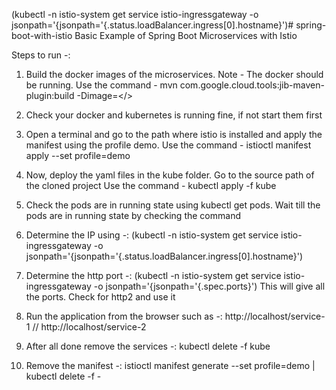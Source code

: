 (kubectl -n istio-system get service istio-ingressgateway -o jsonpath='{jsonpath='{.status.loadBalancer.ingress[0].hostname}')# spring-boot-with-istio
Basic Example of Spring Boot Microservices with Istio

Steps to run -:
1. Build the docker images of the microservices. Note - The docker should be running.
  Use the command - mvn com.google.cloud.tools:jib-maven-plugin:build -Dimage=<<docker-id>/<image-name>>

2. Check your docker and kubernetes is running fine, if not start them first

3. Open a terminal and go to the path where istio is installed and apply the manifest using the profile demo.
  Use the command - istioctl manifest apply --set profile=demo

4. Now, deploy the yaml files in the kube folder. Go to the source path of the cloned project
  Use the command - kubectl apply -f kube
  
5. Check the pods are in running state using kubectl get pods. Wait till the pods are in running state by checking the command

6. Determine the IP using -:
 (kubectl -n istio-system get service istio-ingressgateway -o jsonpath='{jsonpath='{.status.loadBalancer.ingress[0].hostname}')

7. Determine the http port -:
    (kubectl -n istio-system get service istio-ingressgateway -o jsonpath='{jsonpath='{.spec.ports}')
     This will give all the ports. Check for http2 and use it

8. Run the application from the browser such as -: http://localhost/service-1 // http://localhost/service-2

9. After all done remove the services -:
  kubectl delete -f kube

10. Remove the manifest -:
    istioctl manifest generate --set profile=demo | kubectl delete -f -
